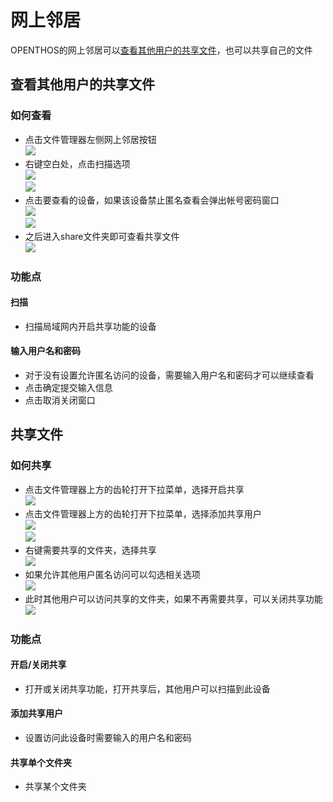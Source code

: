 # 网上邻居
OPENTHOS的网上邻居可以[查看其他用户的共享文件](#查看其他用户的共享文件)，也可以共享自己的文件

## 查看其他用户的共享文件
### 如何查看
 - 点击文件管理器左侧网上邻居按钮   
![](../pic/soft/filemanager/samba_entry.jpg)
 - 右键空白处，点击扫描选项   
![](../pic/soft/filemanager/samba_search1.jpg)   
![](../pic/soft/filemanager/samba_search2.jpg)
 - 点击要查看的设备，如果该设备禁止匿名查看会弹出帐号密码窗口   
![](../pic/soft/filemanager/samba_list.jpg)   
![](../pic/soft/filemanager/samba_passwd.jpg)
 - 之后进入share文件夹即可查看共享文件   
![](../pic/soft/filemanager/samba_share.jpg)   
 
### 功能点
#### 扫描
 - 扫描局域网内开启共享功能的设备
#### 输入用户名和密码
 - 对于没有设置允许匿名访问的设备，需要输入用户名和密码才可以继续查看
 - 点击确定提交输入信息
 - 点击取消关闭窗口
## 共享文件
### 如何共享
 - 点击文件管理器上方的齿轮打开下拉菜单，选择开启共享   
![](../pic/soft/filemanager/samba_start.jpg)
 - 点击文件管理器上方的齿轮打开下拉菜单，选择添加共享用户   
![](../pic/soft/filemanager/samba_adduser.jpg)   
![](../pic/soft/filemanager/samba_adduser2.jpg)
 - 右键需要共享的文件夹，选择共享   
![](../pic/soft/filemanager/samba_sharefold.jpg)
 - 如果允许其他用户匿名访问可以勾选相关选项   
![](../pic/soft/filemanager/samba_sharefold2.jpg)
 - 此时其他用户可以访问共享的文件夹，如果不再需要共享，可以关闭共享功能   
![](../pic/soft/filemanager/samba_stop.jpg)
### 功能点
#### 开启/关闭共享
 - 打开或关闭共享功能，打开共享后，其他用户可以扫描到此设备
#### 添加共享用户
 - 设置访问此设备时需要输入的用户名和密码
#### 共享单个文件夹
 - 共享某个文件夹
